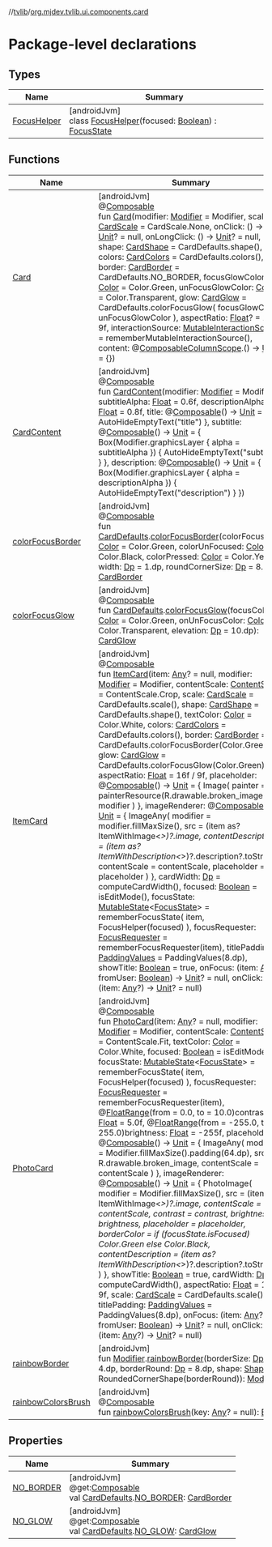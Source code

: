 //[tvlib](../../index.md)/[org.mjdev.tvlib.ui.components.card](index.md)

# Package-level declarations

## Types

| Name | Summary |
|---|---|
| [FocusHelper](-focus-helper/index.md) | [androidJvm]<br>class [FocusHelper](-focus-helper/index.md)(focused: [Boolean](https://kotlinlang.org/api/latest/jvm/stdlib/kotlin/-boolean/index.html)) : [FocusState](https://developer.android.com/reference/kotlin/androidx/compose/ui/focus/FocusState.html) |

## Functions

| Name | Summary |
|---|---|
| [Card](-card.md) | [androidJvm]<br>@[Composable](https://developer.android.com/reference/kotlin/androidx/compose/runtime/Composable.html)<br>fun [Card](-card.md)(modifier: [Modifier](https://developer.android.com/reference/kotlin/androidx/compose/ui/Modifier.html) = Modifier, scale: [CardScale](https://developer.android.com/reference/kotlin/androidx/tv/material3/CardScale.html) = CardScale.None, onClick: () -&gt; [Unit](https://kotlinlang.org/api/latest/jvm/stdlib/kotlin/-unit/index.html)? = null, onLongClick: () -&gt; [Unit](https://kotlinlang.org/api/latest/jvm/stdlib/kotlin/-unit/index.html)? = null, shape: [CardShape](https://developer.android.com/reference/kotlin/androidx/tv/material3/CardShape.html) = CardDefaults.shape(), colors: [CardColors](https://developer.android.com/reference/kotlin/androidx/tv/material3/CardColors.html) = CardDefaults.colors(), border: [CardBorder](https://developer.android.com/reference/kotlin/androidx/tv/material3/CardBorder.html) = CardDefaults.NO_BORDER, focusGlowColor: [Color](https://developer.android.com/reference/kotlin/androidx/compose/ui/graphics/Color.html) = Color.Green, unFocusGlowColor: [Color](https://developer.android.com/reference/kotlin/androidx/compose/ui/graphics/Color.html) = Color.Transparent, glow: [CardGlow](https://developer.android.com/reference/kotlin/androidx/tv/material3/CardGlow.html) = CardDefaults.colorFocusGlow(         focusGlowColor,         unFocusGlowColor     ), aspectRatio: [Float](https://kotlinlang.org/api/latest/jvm/stdlib/kotlin/-float/index.html)? = 16f / 9f, interactionSource: [MutableInteractionSource](https://developer.android.com/reference/kotlin/androidx/compose/foundation/interaction/MutableInteractionSource.html) = rememberMutableInteractionSource(), content: @[Composable](https://developer.android.com/reference/kotlin/androidx/compose/runtime/Composable.html)[ColumnScope](https://developer.android.com/reference/kotlin/androidx/compose/foundation/layout/ColumnScope.html).() -&gt; [Unit](https://kotlinlang.org/api/latest/jvm/stdlib/kotlin/-unit/index.html) = {}) |
| [CardContent](-card-content.md) | [androidJvm]<br>@[Composable](https://developer.android.com/reference/kotlin/androidx/compose/runtime/Composable.html)<br>fun [CardContent](-card-content.md)(modifier: [Modifier](https://developer.android.com/reference/kotlin/androidx/compose/ui/Modifier.html) = Modifier, subtitleAlpha: [Float](https://kotlinlang.org/api/latest/jvm/stdlib/kotlin/-float/index.html) = 0.6f, descriptionAlpha: [Float](https://kotlinlang.org/api/latest/jvm/stdlib/kotlin/-float/index.html) = 0.8f, title: @[Composable](https://developer.android.com/reference/kotlin/androidx/compose/runtime/Composable.html)() -&gt; [Unit](https://kotlinlang.org/api/latest/jvm/stdlib/kotlin/-unit/index.html) = {         AutoHideEmptyText(&quot;title&quot;)     }, subtitle: @[Composable](https://developer.android.com/reference/kotlin/androidx/compose/runtime/Composable.html)() -&gt; [Unit](https://kotlinlang.org/api/latest/jvm/stdlib/kotlin/-unit/index.html) = {         Box(Modifier.graphicsLayer {             alpha = subtitleAlpha         }) {             AutoHideEmptyText(&quot;subtitle&quot;)         }     }, description: @[Composable](https://developer.android.com/reference/kotlin/androidx/compose/runtime/Composable.html)() -&gt; [Unit](https://kotlinlang.org/api/latest/jvm/stdlib/kotlin/-unit/index.html) = {         Box(Modifier.graphicsLayer {             alpha = descriptionAlpha         }) {             AutoHideEmptyText(&quot;description&quot;)         }     }) |
| [colorFocusBorder](color-focus-border.md) | [androidJvm]<br>@[Composable](https://developer.android.com/reference/kotlin/androidx/compose/runtime/Composable.html)<br>fun [CardDefaults](https://developer.android.com/reference/kotlin/androidx/tv/material3/CardDefaults.html).[colorFocusBorder](color-focus-border.md)(colorFocused: [Color](https://developer.android.com/reference/kotlin/androidx/compose/ui/graphics/Color.html) = Color.Green, colorUnFocused: [Color](https://developer.android.com/reference/kotlin/androidx/compose/ui/graphics/Color.html) = Color.Black, colorPressed: [Color](https://developer.android.com/reference/kotlin/androidx/compose/ui/graphics/Color.html) = Color.Yellow, width: [Dp](https://developer.android.com/reference/kotlin/androidx/compose/ui/unit/Dp.html) = 1.dp, roundCornerSize: [Dp](https://developer.android.com/reference/kotlin/androidx/compose/ui/unit/Dp.html) = 8.dp): [CardBorder](https://developer.android.com/reference/kotlin/androidx/tv/material3/CardBorder.html) |
| [colorFocusGlow](color-focus-glow.md) | [androidJvm]<br>@[Composable](https://developer.android.com/reference/kotlin/androidx/compose/runtime/Composable.html)<br>fun [CardDefaults](https://developer.android.com/reference/kotlin/androidx/tv/material3/CardDefaults.html).[colorFocusGlow](color-focus-glow.md)(focusColor: [Color](https://developer.android.com/reference/kotlin/androidx/compose/ui/graphics/Color.html) = Color.Green, onUnFocusColor: [Color](https://developer.android.com/reference/kotlin/androidx/compose/ui/graphics/Color.html) = Color.Transparent, elevation: [Dp](https://developer.android.com/reference/kotlin/androidx/compose/ui/unit/Dp.html) = 10.dp): [CardGlow](https://developer.android.com/reference/kotlin/androidx/tv/material3/CardGlow.html) |
| [ItemCard](-item-card.md) | [androidJvm]<br>@[Composable](https://developer.android.com/reference/kotlin/androidx/compose/runtime/Composable.html)<br>fun [ItemCard](-item-card.md)(item: [Any](https://kotlinlang.org/api/latest/jvm/stdlib/kotlin/-any/index.html)? = null, modifier: [Modifier](https://developer.android.com/reference/kotlin/androidx/compose/ui/Modifier.html) = Modifier, contentScale: [ContentScale](https://developer.android.com/reference/kotlin/androidx/compose/ui/layout/ContentScale.html) = ContentScale.Crop, scale: [CardScale](https://developer.android.com/reference/kotlin/androidx/tv/material3/CardScale.html) = CardDefaults.scale(), shape: [CardShape](https://developer.android.com/reference/kotlin/androidx/tv/material3/CardShape.html) = CardDefaults.shape(), textColor: [Color](https://developer.android.com/reference/kotlin/androidx/compose/ui/graphics/Color.html) = Color.White, colors: [CardColors](https://developer.android.com/reference/kotlin/androidx/tv/material3/CardColors.html) = CardDefaults.colors(), border: [CardBorder](https://developer.android.com/reference/kotlin/androidx/tv/material3/CardBorder.html) = CardDefaults.colorFocusBorder(Color.Green), glow: [CardGlow](https://developer.android.com/reference/kotlin/androidx/tv/material3/CardGlow.html) = CardDefaults.colorFocusGlow(Color.Green), aspectRatio: [Float](https://kotlinlang.org/api/latest/jvm/stdlib/kotlin/-float/index.html) = 16f / 9f, placeholder: @[Composable](https://developer.android.com/reference/kotlin/androidx/compose/runtime/Composable.html)() -&gt; [Unit](https://kotlinlang.org/api/latest/jvm/stdlib/kotlin/-unit/index.html) = {         Image(             painter = painterResource(R.drawable.broken_image),             &quot;&quot;,             modifier         )     }, imageRenderer: @[Composable](https://developer.android.com/reference/kotlin/androidx/compose/runtime/Composable.html)() -&gt; [Unit](https://kotlinlang.org/api/latest/jvm/stdlib/kotlin/-unit/index.html) = {         ImageAny(             modifier = modifier.fillMaxSize(),             src = (item as? ItemWithImage&lt;*&gt;)?.image,             contentDescription = (item as? ItemWithDescription&lt;*&gt;)?.description?.toString(),             contentScale = contentScale,             placeholder = placeholder         )     }, cardWidth: [Dp](https://developer.android.com/reference/kotlin/androidx/compose/ui/unit/Dp.html) = computeCardWidth(), focused: [Boolean](https://kotlinlang.org/api/latest/jvm/stdlib/kotlin/-boolean/index.html) = isEditMode(), focusState: [MutableState](https://developer.android.com/reference/kotlin/androidx/compose/runtime/MutableState.html)&lt;[FocusState](https://developer.android.com/reference/kotlin/androidx/compose/ui/focus/FocusState.html)&gt; = rememberFocusState(         item,         FocusHelper(focused)     ), focusRequester: [FocusRequester](https://developer.android.com/reference/kotlin/androidx/compose/ui/focus/FocusRequester.html) = rememberFocusRequester(item), titlePadding: [PaddingValues](https://developer.android.com/reference/kotlin/androidx/compose/foundation/layout/PaddingValues.html) = PaddingValues(8.dp), showTitle: [Boolean](https://kotlinlang.org/api/latest/jvm/stdlib/kotlin/-boolean/index.html) = true, onFocus: (item: [Any](https://kotlinlang.org/api/latest/jvm/stdlib/kotlin/-any/index.html)?, fromUser: [Boolean](https://kotlinlang.org/api/latest/jvm/stdlib/kotlin/-boolean/index.html)) -&gt; [Unit](https://kotlinlang.org/api/latest/jvm/stdlib/kotlin/-unit/index.html)? = null, onClick: (item: [Any](https://kotlinlang.org/api/latest/jvm/stdlib/kotlin/-any/index.html)?) -&gt; [Unit](https://kotlinlang.org/api/latest/jvm/stdlib/kotlin/-unit/index.html)? = null) |
| [PhotoCard](-photo-card.md) | [androidJvm]<br>@[Composable](https://developer.android.com/reference/kotlin/androidx/compose/runtime/Composable.html)<br>fun [PhotoCard](-photo-card.md)(item: [Any](https://kotlinlang.org/api/latest/jvm/stdlib/kotlin/-any/index.html)? = null, modifier: [Modifier](https://developer.android.com/reference/kotlin/androidx/compose/ui/Modifier.html) = Modifier, contentScale: [ContentScale](https://developer.android.com/reference/kotlin/androidx/compose/ui/layout/ContentScale.html) = ContentScale.Fit, textColor: [Color](https://developer.android.com/reference/kotlin/androidx/compose/ui/graphics/Color.html) = Color.White, focused: [Boolean](https://kotlinlang.org/api/latest/jvm/stdlib/kotlin/-boolean/index.html) = isEditMode(), focusState: [MutableState](https://developer.android.com/reference/kotlin/androidx/compose/runtime/MutableState.html)&lt;[FocusState](https://developer.android.com/reference/kotlin/androidx/compose/ui/focus/FocusState.html)&gt; = rememberFocusState(         item,         FocusHelper(focused)     ), focusRequester: [FocusRequester](https://developer.android.com/reference/kotlin/androidx/compose/ui/focus/FocusRequester.html) = rememberFocusRequester(item), @[FloatRange](https://developer.android.com/reference/kotlin/androidx/annotation/FloatRange.html)(from = 0.0, to = 10.0)contrast: [Float](https://kotlinlang.org/api/latest/jvm/stdlib/kotlin/-float/index.html) = 5.0f, @[FloatRange](https://developer.android.com/reference/kotlin/androidx/annotation/FloatRange.html)(from = -255.0, to = 255.0)brightness: [Float](https://kotlinlang.org/api/latest/jvm/stdlib/kotlin/-float/index.html) = -255f, placeholder: @[Composable](https://developer.android.com/reference/kotlin/androidx/compose/runtime/Composable.html)() -&gt; [Unit](https://kotlinlang.org/api/latest/jvm/stdlib/kotlin/-unit/index.html) = {         ImageAny(             modifier = Modifier.fillMaxSize().padding(64.dp),             src = R.drawable.broken_image,             contentScale = contentScale         )     }, imageRenderer: @[Composable](https://developer.android.com/reference/kotlin/androidx/compose/runtime/Composable.html)() -&gt; [Unit](https://kotlinlang.org/api/latest/jvm/stdlib/kotlin/-unit/index.html) = {         PhotoImage(             modifier = Modifier.fillMaxSize(),             src = (item as? ItemWithImage&lt;*&gt;)?.image,             contentScale = contentScale,             contrast = contrast,             brightness = brightness,             placeholder = placeholder,             borderColor = if (focusState.isFocused) Color.Green else Color.Black,             contentDescription = (item as? ItemWithDescription&lt;*&gt;)?.description?.toString(),         )     }, showTitle: [Boolean](https://kotlinlang.org/api/latest/jvm/stdlib/kotlin/-boolean/index.html) = true, cardWidth: [Dp](https://developer.android.com/reference/kotlin/androidx/compose/ui/unit/Dp.html) = computeCardWidth(), aspectRatio: [Float](https://kotlinlang.org/api/latest/jvm/stdlib/kotlin/-float/index.html) = 16f / 9f, scale: [CardScale](https://developer.android.com/reference/kotlin/androidx/tv/material3/CardScale.html) = CardDefaults.scale(), titlePadding: [PaddingValues](https://developer.android.com/reference/kotlin/androidx/compose/foundation/layout/PaddingValues.html) = PaddingValues(8.dp), onFocus: (item: [Any](https://kotlinlang.org/api/latest/jvm/stdlib/kotlin/-any/index.html)?, fromUser: [Boolean](https://kotlinlang.org/api/latest/jvm/stdlib/kotlin/-boolean/index.html)) -&gt; [Unit](https://kotlinlang.org/api/latest/jvm/stdlib/kotlin/-unit/index.html)? = null, onClick: (item: [Any](https://kotlinlang.org/api/latest/jvm/stdlib/kotlin/-any/index.html)?) -&gt; [Unit](https://kotlinlang.org/api/latest/jvm/stdlib/kotlin/-unit/index.html)? = null) |
| [rainbowBorder](rainbow-border.md) | [androidJvm]<br>fun [Modifier](https://developer.android.com/reference/kotlin/androidx/compose/ui/Modifier.html).[rainbowBorder](rainbow-border.md)(borderSize: [Dp](https://developer.android.com/reference/kotlin/androidx/compose/ui/unit/Dp.html) = 4.dp, borderRound: [Dp](https://developer.android.com/reference/kotlin/androidx/compose/ui/unit/Dp.html) = 8.dp, shape: [Shape](https://developer.android.com/reference/kotlin/androidx/compose/ui/graphics/Shape.html) = RoundedCornerShape(borderRound)): [Modifier](https://developer.android.com/reference/kotlin/androidx/compose/ui/Modifier.html) |
| [rainbowColorsBrush](rainbow-colors-brush.md) | [androidJvm]<br>@[Composable](https://developer.android.com/reference/kotlin/androidx/compose/runtime/Composable.html)<br>fun [rainbowColorsBrush](rainbow-colors-brush.md)(key: [Any](https://kotlinlang.org/api/latest/jvm/stdlib/kotlin/-any/index.html)? = null): [Brush](https://developer.android.com/reference/kotlin/androidx/compose/ui/graphics/Brush.html) |

## Properties

| Name | Summary |
|---|---|
| [NO_BORDER](-n-o_-b-o-r-d-e-r.md) | [androidJvm]<br>@get:[Composable](https://developer.android.com/reference/kotlin/androidx/compose/runtime/Composable.html)<br>val [CardDefaults](https://developer.android.com/reference/kotlin/androidx/tv/material3/CardDefaults.html).[NO_BORDER](-n-o_-b-o-r-d-e-r.md): [CardBorder](https://developer.android.com/reference/kotlin/androidx/tv/material3/CardBorder.html) |
| [NO_GLOW](-n-o_-g-l-o-w.md) | [androidJvm]<br>@get:[Composable](https://developer.android.com/reference/kotlin/androidx/compose/runtime/Composable.html)<br>val [CardDefaults](https://developer.android.com/reference/kotlin/androidx/tv/material3/CardDefaults.html).[NO_GLOW](-n-o_-g-l-o-w.md): [CardGlow](https://developer.android.com/reference/kotlin/androidx/tv/material3/CardGlow.html) |
